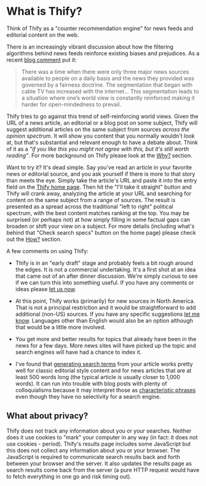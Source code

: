 What is Thify?
==============

Think of Thify as a "counter recommendation engine" for news feeds and editorial content on the web.

There is an increasingly vibrant discussion about how the filtering algorithms behind news feeds reinforce existing biases and prejudices. As a recent [blog comment](http://mathbabe.org/2014/06/30/thanks-for-a-great-case-study-facebook/#comments) put it:

> There was a time when there were only three major news sources available to
> people on a daily basis and the news they provided was governed by a
> fairness doctrine. The segmentation that began with cable TV has
> increased with the internet... This segmentation leads to a situation
> where one’s world view is constantly reinforced making it harder for
> open-mindedness to prevail.

Thify tries to go against this trend of self-reinforcing world views. Given the URL of a news article, an editorial or a blog post on some subject, Thify will suggest additional articles on the same subject from sources *across the opinion spectrum*. It will show you content that you normally wouldn't look at, but that's substantial and relevant enough to have a debate about. Think of it as a *"if you like this you might not agree with this, but it's still worth reading"*. For more background on Thify please look at the [Why?](/thify-why) section.

Want to try it? It's dead simple. Say you've read an article in your favorite news or editorial source, and you ask yourself if there is more to that story than meets the eye. Simply take the article's URL and paste it into the entry field on the [Thify home page](/). Then hit the "I'll take it straight" button and Thify will crank away, analyzing the article at your URL and searching for content on the same subject from a range of sources. The result is presented as a spread across the traditional "left to right" political spectrum, with the best content matches ranking at the top. You may be surprised (or perhaps not) at how simply filling in some factual gaps can broaden or shift your view on a subject. For more details (including what's behind that "Check search specs" button on the home page) please check out the [How?](/thify-how) section.

A few comments on using Thify:

* Thify is in an "early draft" stage and probably feels a bit rough around the edges. It is not a commercial undertaking. It's a first shot at an idea that came out of an after dinner discussion. We're simply curious to see if we can turn this into something useful. If you have any comments or ideas please [let us now](/thify-contact).

* At this point, Thify works (primarily) for new sources in North America. That is not a principal restriction and it would be straightforward to add additional (non-US) sources. If you have any specific suggestions [let me know](thify-contact). Languages other than English would also be an option although that would be a little more involved.

* You get more and better results for topics that already have been in the news for a few days. More news sites will have picked up the topic and search engines will have had a chance to index it.

* I've found that [generating search terms](/thify-how) from your article works pretty well for classic editorial style content and for news articles that are at least 500 words long (the typical article is usually closer to 1,000 words). It can run into trouble with blog posts with plenty of colloquialisms because it may interpret those as [characteristic phrases](http://en.wikipedia.org/wiki/Collocation) even though they have no selectivity for a search engine.

What about privacy?
-------------------

Thify does not track any information about you or your searches. Neither does it use cookies to "mark" your computer in any way (in fact: it does not use cookies - period). Thify's results page includes some JavaScript but this does not collect any information about you or your browser.  The JavaScript is required to communicate search results back and forth between your browser and the server. It also updates the results page as search results come back from the server (a pure HTTP request would have to fetch everything in one go and risk timing out).
